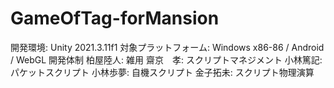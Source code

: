 # GameOfTag-forMansion
  開発環境: Unity 2021.3.11f1
  対象プラットフォーム: Windows x86-86 / Android / WebGL
  開発体制
  柏屋陸人: 雑用
  齋京　孝: スクリプトマネジメント
  小林篤記: パケットスクリプト
  小林歩夢: 自機スクリプト
  金子拓未: スクリプト物理演算
